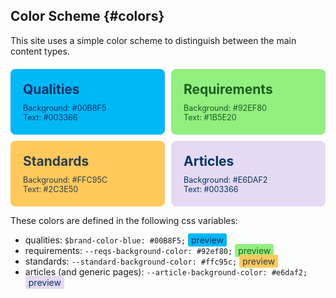 <style>
.color-grid {
  display: grid;
  grid-template-columns: 1fr 1fr;
  gap: 10px;
  margin-top: 20px;
}

.color-grid-item {
  padding: 20px;
  border-radius: 8px;
  transition: transform 0.2s;
}

.color-grid-item:hover {
  transform: scale(1.05);
}

.color-name {
  font-size: 1.5em;
  font-weight: bold;
}

.color-codes {
  font-size: 0.9em;
  margin-top: 10px;
}
</style>

## Color Scheme {#colors}

This site uses a simple color scheme to distinguish between the main content types.

<div class="color-grid">
  <div class="color-grid-item" style="background-color: #00B8F5; color: #003366;">
    <div class="color-name">Qualities</div>
    <div class="color-codes">
      Background: #00B8F5<br>
      Text: #003366
    </div>
  </div>
  <div class="color-grid-item" style="background-color: #92EF80; color: #1B5E20;">
    <div class="color-name">Requirements</div>
    <div class="color-codes">
      Background: #92EF80<br>
      Text: #1B5E20
    </div>
  </div>
  <div class="color-grid-item" style="background-color: #FFC95C; color: #2C3E50;">
    <div class="color-name">Standards</div>
    <div class="color-codes">
      Background: #FFC95C<br>
      Text: #2C3E50
    </div>
  </div>
  <div class="color-grid-item" style="background-color: #E6DAF2; color: #003366;">
    <div class="color-name">Articles</div>
    <div class="color-codes">
      Background: #E6DAF2<br>
      Text: #003366
    </div>
  </div>
</div>

These colors are defined in the following css variables:

- qualities: `$brand-color-blue: #00B8F5;` <span style="background-color:#00B8F5; color: #003366; padding: 2px 5px; border-radius: 3px;">preview</span>
- requirements: `--reqs-background-color: #92ef80;` <span style="background-color:#92EF80; color: #1B5E20; padding: 2px 5px; border-radius: 3px;">preview</span>
- standards: `--standard-background-color: #ffc95c;` <span style="background-color:#FFC95C; color: #2C3E50; padding: 2px 5px; border-radius: 3px;">preview</span>
- articles (and generic pages): `--article-background-color: #e6daf2;` <span style="background-color:#E6DAF2; color: #003366; padding: 2px 5px; border-radius: 3px;">preview</span>
  
